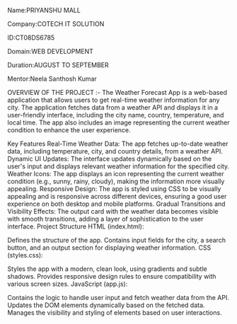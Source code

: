 Name:PRIYANSHU MALL

Company:COTECH IT SOLUTION

ID:CT08DS6785

Domain:WEB DEVELOPMENT

Duration:AUGUST TO SEPTEMBER

Mentor:Neela Santhosh Kumar

OVERVIEW OF THE PROJECT :-
The Weather Forecast App is a web-based application that allows users to get real-time weather information for any city. The application fetches data from a weather API and displays it in a user-friendly interface, including the city name, country, temperature, and local time. The app also includes an image representing the current weather condition to enhance the user experience.

Key Features
Real-Time Weather Data: The app fetches up-to-date weather data, including temperature, city, and country details, from a weather API.
Dynamic UI Updates: The interface updates dynamically based on the user's input and displays relevant weather information for the specified city.
Weather Icons: The app displays an icon representing the current weather condition (e.g., sunny, rainy, cloudy), making the information more visually appealing.
Responsive Design: The app is styled using CSS to be visually appealing and is responsive across different devices, ensuring a good user experience on both desktop and mobile platforms.
Gradual Transitions and Visibility Effects: The output card with the weather data becomes visible with smooth transitions, adding a layer of sophistication to the user interface.
Project Structure
HTML (index.html):

Defines the structure of the app.
Contains input fields for the city, a search button, and an output section for displaying weather information.
CSS (styles.css):

Styles the app with a modern, clean look, using gradients and subtle shadows.
Provides responsive design rules to ensure compatibility with various screen sizes.
JavaScript (app.js):

Contains the logic to handle user input and fetch weather data from the API.
Updates the DOM elements dynamically based on the fetched data.
Manages the visibility and styling of elements based on user interactions.
